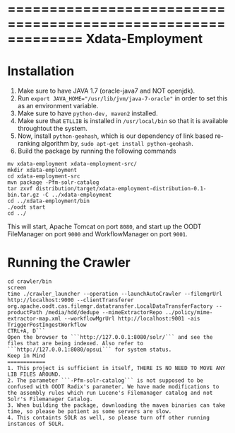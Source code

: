 =============================================================
 Xdata-Employment
=============================================================


Installation
===============
1. Make sure to have JAVA 1.7 (oracle-java7 and NOT openjdk).
2. Run ```export JAVA_HOME="/usr/lib/jvm/java-7-oracle"``` in order to set this as an environment variable.
3. Make sure to have ```python-dev, maven2``` installed.
4. Make sure that ```ETLLIB``` is installed in ```/usr/local/bin``` so that it is available throughtout the system. 
5. Now, install ```python-geohash```, which is our dependency of link based re-ranking algorithm by, ```sudo apt-get install python-geohash```.
6. Build the package by running the following commands
```
mv xdata-employment xdata-employment-src/
mkdir xdata-employment
cd xdata-employment-src
mvn package -Pfm-solr-catalog
tar zxvf distribution/target/xdata-employment-distribution-0.1-bin.tar.gz -C ../xdata-employment
cd ../xdata-employment/bin
./oodt start
cd ../
```
This will start, Apache Tomcat on port ```8080```, and start up the OODT FileManager on port ```9000``` and WorkflowManager on port ```9001```.

Running the Crawler
===================
```
cd crawler/bin
screen
time ./crawler_launcher --operation --launchAutoCrawler --filemgrUrl http://localhost:9000 --clientTransferer org.apache.oodt.cas.filemgr.datatransfer.LocalDataTransferFactory --productPath /media/hdd/dedupe --mimeExtractorRepo ../policy/mime-extractor-map.xml --workflowMgrUrl http://localhost:9001 -ais TriggerPostIngestWorkflow
CTRL+A, D```
Open the browser to ```http://127.0.0.1:8080/solr/``` and see the files that are being indexed. Also refer to ```http://127.0.0.1:8080/opsui``` for system status.
Keep in Mind
============
1. This project is sufficient in itself, THERE IS NO NEED TO MOVE ANY LIB FILES AROUND. 
2. The parameter ```-Pfm-solr-catalog``` is not supposed to be confused with OODT Radix's parameter. We have made modifications to the assembly rules which run Lucene's Filemanager catalog and not Solr's Filemanager Catalog.
3. When building the package, downloading the maven binaries can take time, so please be patient as some servers are slow.
4. This containts SOLR as well, so please turn off other running instances of SOLR.